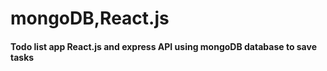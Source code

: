 # mongoDB,React.js
#### Todo list app React.js and express API using mongoDB database to save tasks
